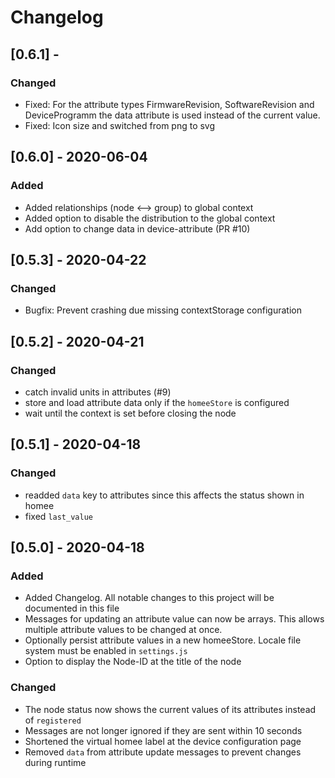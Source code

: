 # Changelog

## [0.6.1] -
### Changed
- Fixed: For the attribute types FirmwareRevision, SoftwareRevision and DeviceProgramm the data attribute is used instead of the current value.
- Fixed: Icon size and switched from png to svg

## [0.6.0] - 2020-06-04
### Added
- Added relationships (node <--> group) to global context
- Added option to disable the distribution to the global context
- Add option to change data in device-attribute (PR #10)

## [0.5.3] - 2020-04-22
### Changed
- Bugfix: Prevent crashing due missing contextStorage configuration

## [0.5.2] - 2020-04-21
### Changed
- catch invalid units in attributes (#9)
- store and load attribute data only if the `homeeStore` is configured
- wait until the context is set before closing the node

## [0.5.1] - 2020-04-18
### Changed
- readded `data` key to attributes since this affects the status shown in homee
- fixed `last_value`

## [0.5.0] - 2020-04-18
### Added
- Added Changelog. All notable changes to this project will be documented in this file
- Messages for updating an attribute value can now be arrays. This allows multiple attribute values to be changed at once.
- Optionally persist attribute values in a new homeeStore. Locale file system must be enabled in `settings.js`
- Option to display the Node-ID at the title of the node

### Changed
- The node status now shows the current values of its attributes instead of `registered`
- Messages are not longer ignored if they are sent within 10 seconds
- Shortened the virtual homee label at the device configuration page
- Removed `data` from attribute update messages to prevent changes during runtime

